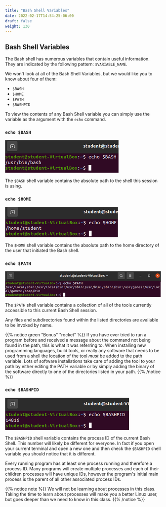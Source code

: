 ```yaml
---
title: "Bash Shell Variables"
date: 2022-02-17T14:54:25-06:00
draft: false
weight: 130
---
```


## Bash Shell Variables

The Bash shell has numerous variables that contain useful information. They are indicated by the following pattern: `$VARIABLE_NAME`.

We won't look at all of the Bash Shell Variables, but we would like you to know about four of them:

- `$BASH`
- `$HOME`
- `$PATH`
- `$BASHPID`

To view the contents of any Bash Shell variable you can simply use the variable as the argument with the `echo` command.

### `echo $BASH`

![echo $BASH](pictures/echo-bash-variable.png?classes=border)

The `$BASH` shell variable contains the absolute path to the shell this session is using. 

### `echo $HOME`

![echo $HOME](pictures/echo-home-variable.png?classes=border)

The `$HOME` shell variable contains the absolute path to the home directory of the user that initiated the Bash shell.

### `echo $PATH`

![echo $PATH](pictures/echo-path-variable.png?classes=border)

The `$PATH` shell variable contains a collection of all of the tools currently accessible to this current Bash Shell session.

Any files and subdirectories found within the listed directories are available to be invoked by name.

{{% notice green "Bonus" "rocket" %}}
If you have ever tried to run a program before and received a message about the command not being found in the path, this is what it was referring to. When installing new programming languages, build tools, or really any software that needs to be used from a shell the location of the tool *must* be added to the path variable. Lots of software installations take care of adding the tool to your path by either editing the PATH variable or by simply adding the binary of the software directly to one of the directories listed in your path.
{{% /notice %}}

### `echo $BASHPID`

![echo $BASHPID](pictures/echo-bashpid-variable.png?classes=border)

The `$BASHPID` shell variable contains the process ID of the current Bash Shell. This number will likely be different for everyone. In fact if you open your current terminal and open a new one and then check the `$BASHPID` shell variable you should notice that it is different.

Every running program has at least one process running and therefore a process ID. Many programs will create multiple processes and each of their children processes will have unique IDs, however the program's initial main process is the parent of all other associated process IDs.

{{% notice note %}}
We will not be learning about processes in this class. Taking the time to learn about processes will make you a better Linux user, but goes deeper than we need to know in this class.
{{% /notice %}}
